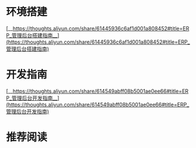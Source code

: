 # 环境搭建

[__https://thoughts.aliyun.com/share/61445936c6af1d001a808452#title=ERP_管理后台搭建指南__](https://thoughts.aliyun.com/share/61445936c6af1d001a808452#title=ERP_管理后台搭建指南)



# 开发指南

[__https://thoughts.aliyun.com/share/614549abff08b5001ae0ee66#title=ERP_管理后台开发指南__](https://thoughts.aliyun.com/share/614549abff08b5001ae0ee66#title=ERP_管理后台开发指南)



# 推荐阅读



